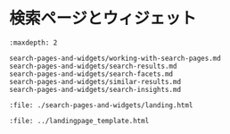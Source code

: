 # 検索ページとウィジェット

```{toctree}
:maxdepth: 2

search-pages-and-widgets/working-with-search-pages.md
search-pages-and-widgets/search-results.md
search-pages-and-widgets/search-facets.md
search-pages-and-widgets/similar-results.md
search-pages-and-widgets/search-insights.md
```
```{raw} html
:file: ./search-pages-and-widgets/landing.html
```

```{raw} html
:file: ../landingpage_template.html
```

